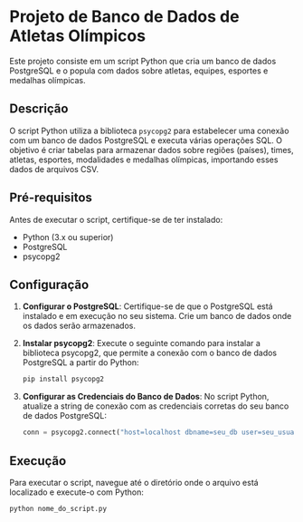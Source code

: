 # Projeto de Banco de Dados de Atletas Olímpicos

Este projeto consiste em um script Python que cria um banco de dados PostgreSQL e o popula com dados sobre atletas, equipes, esportes e medalhas olímpicas.

## Descrição

O script Python utiliza a biblioteca `psycopg2` para estabelecer uma conexão com um banco de dados PostgreSQL e executa várias operações SQL. O objetivo é criar tabelas para armazenar dados sobre regiões (países), times, atletas, esportes, modalidades e medalhas olímpicas, importando esses dados de arquivos CSV.

## Pré-requisitos

Antes de executar o script, certifique-se de ter instalado:

- Python (3.x ou superior)
- PostgreSQL
- psycopg2

## Configuração

1. **Configurar o PostgreSQL**: Certifique-se de que o PostgreSQL está instalado e em execução no seu sistema. Crie um banco de dados onde os dados serão armazenados.

2. **Instalar psycopg2**: Execute o seguinte comando para instalar a biblioteca psycopg2, que permite a conexão com o banco de dados PostgreSQL a partir do Python:

    ```bash
    pip install psycopg2
    ```

3. **Configurar as Credenciais do Banco de Dados**: No script Python, atualize a string de conexão com as credenciais corretas do seu banco de dados PostgreSQL:

    ```python
    conn = psycopg2.connect("host=localhost dbname=seu_db user=seu_usuario password=sua_senha")
    ```

## Execução

Para executar o script, navegue até o diretório onde o arquivo está localizado e execute-o com Python:

```bash
python nome_do_script.py
